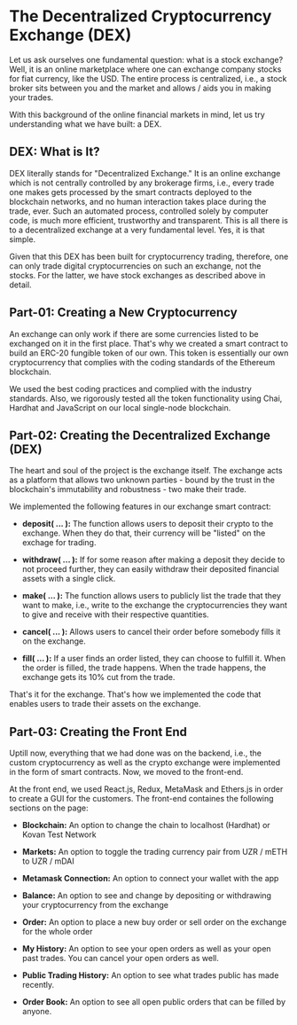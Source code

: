 # The Decentralized Cryptocurrency Exchange (DEX)

Let us ask ourselves one fundamental question: what is a stock exchange? Well, it is an online marketplace where one can exchange company stocks for fiat currency, like the USD. The entire process is centralized, i.e., a stock broker sits between you and the market and allows / aids you in making your trades.

With this background of the online financial markets in mind, let us try understanding what we have built: a DEX.

## DEX: What is It?

DEX literally stands for "Decentralized Exchange." It is an online exchange which is not centrally controlled by any brokerage firms, i.e., every trade one makes gets processed by the smart contracts deployed to the blockchain networks, and no human interaction takes place during the trade, ever. Such an automated process, controlled solely by computer code, is much more efficient, trustworthy and transparent. This is all there is to a decentralized exchange at a very fundamental level. Yes, it is that simple.

Given that this DEX has been built for cryptocurrency trading, therefore, one can only trade digital cryptocurrencies on such an exchange, not the stocks. For the latter, we have stock exchanges as described above in detail.

## Part-01: Creating a New Cryptocurrency

An exchange can only work if there are some currencies listed to be exchanged on it in the first place. That's why we created a smart contract to build an ERC-20 fungible token of our own. This token is essentially our own cryptocurrency that complies with the coding standards of the Ethereum blockchain. 

We used the best coding practices and complied with the industry standards. Also, we rigorously tested all the token functionality using Chai, Hardhat and JavaScript on our local single-node blockchain.

## Part-02: Creating the Decentralized Exchange (DEX)

The heart and soul of the project is the exchange itself. The exchange acts as a platform that allows two unknown parties - bound by the trust in the blockchain's immutability and robustness - two make their trade.

We implemented the following features in our exchange smart contract:

* **deposit( ... ):** The function allows users to deposit their crypto to the exchange. When they do that, their currency will be "listed" on the exchage for trading.

* **withdraw( ... ):** If for some reason after making a deposit they decide to not proceed further, they can easily withdraw their deposited financial assets with a single click.

* **make( ... ):** The function allows users to publicly list the trade that they want to make, i.e., write to the exchange the cryptocurrencies they want to give and receive with their respective quantities.

* **cancel( ... ):** Allows users to cancel their order before somebody fills it on the exchange.

* **fill( ... ):** If a user finds an order listed, they can choose to fulfill it. When the order is filled, the trade happens. When the trade happens, the exchange gets its 10% cut from the trade.

That's it for the exchange. That's how we implemented the code that enables users to trade their assets on the exchange.


## Part-03: Creating the Front End

Uptill now, everything that we had done was on the backend, i.e., the custom cryptocurrency as well as the crypto exchange were implemented in the form of smart contracts. Now, we moved to the front-end.

At the front end, we used React.js, Redux, MetaMask and Ethers.js in order to create a GUI for the customers. The front-end containes the following sections on the page:

* **Blockchain:** An option to change the chain to localhost (Hardhat) or Kovan Test Network

* **Markets:** An option to toggle the trading currency pair from UZR / mETH to UZR / mDAI

* **Metamask Connection:** An option to connect your wallet with the app

* **Balance:** An option to see and change by depositing or withdrawing your cryptocurrency from the exchange

* **Order:** An option to place a new buy order or sell order on the exchange for the whole order

* **My History:** An option to see your open orders as well as your open past trades. You can cancel your open orders as well.

* **Public Trading History:** An option to see what trades public has made recently.

* **Order Book:** An option to see all open public orders that can be filled by anyone.
